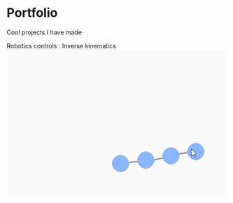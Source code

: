 # Portfolio
Cool projects I have made


Robotics controls : Inverse kinematics
![alt text](https://github.com/Gucciimad/Portfolio/blob/main/inv_kin.gif?raw=true)
